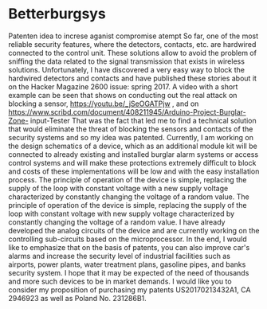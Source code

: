 # Betterburgsys
Patenten idea to increse aganist compromise atempt
So far, one of the most reliable security features, where the detectors,
contacts, etc. are hardwired connected to the control unit. These solutions
allow to avoid the problem of sniffing the data related to the signal
transmission that exists in wireless solutions.
Unfortunately, I have discovered a very easy way to block the hardwired
detectors and contacts and have published these stories about it on
the Hacker Magazine 2600 issue: spring 2017.
A video with a short example can be seen that shows on conducting out the real
attack on blocking a sensor, https://youtu.be/_jSeOGATPjw ,
and on https://www.scribd.com/document/408211945/Arduino-Project-Burglar-Zone-
input-Tester
That was the fact that led me to find a technical solution that would eliminate
the threat of blocking the sensors and contacts of the security systems and so
my idea was patented.
Currently, I am working on the design schematics of a device, which as an
additional module kit will be connected to already existing and installed
burglar alarm systems or access control systems and will make these protections
extremely difficult to block and costs of these implementations will be low and
with the easy installation process.
The principle of operation of the device is simple, replacing the supply of the
loop with constant voltage with a new supply voltage characterized by constantly
changing the voltage of a random value.
The principle of operation of the device is simple, replacing the supply of the
loop with constant voltage with new supply voltage characterized by constantly
changing the voltage of a random value.
I have already developed the analog circuits of the device and are currently
working on the controlling sub-circuits based on the microprocessor.
In the end, I would like to emphasize that on the basis of patents, you can also
improve car's alarms and increase the security level of industrial facilities
such as airports, power plants, water treatment plans, gasoline pipes, and banks
security system.
I hope that it may be expected of the need of thousands and more such devices to
be in market demands.
I would like you to consider my proposition of purchasing my patents
US20170213432A1, CA 2946923 as well as Poland No. 231286B1.
